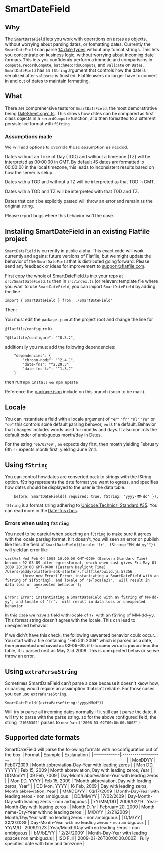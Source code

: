 # SmartDateField

## Why

The `SmartDateField` lets you work with operations on `Date`s as objects, without worrying about parsing dates, or formatting dates.  Currently the `SmartDateField` can parse [14 date types](./SmartDateField.spec.ts#L221-L235) without any format strings.  This lets you concentrate on business logic, without worrying about incoming date formats.  This lets you confidently perform arithmetic and comparisons in `compute`, `recordCompute`, `batchRecordsCompute`, and `validate` on `Date`s.  `SmartDateField` has an `fString` argument that controls how the date is serialized after `validate` is finished.  Flatfile users no longer have to convert in and out of dates to maintain formatting.

## What

There are comprehensive tests for `SmartDateField`, the most demonstrative being [DateSheet.spec.ts](./DateSheet.spec.ts).  This shows how dates can be compared as first class objects in a `recordCompute` function, and then formatted to a different persistence format with `fString`.


### Assumptions made

We will add options to override these assumption as needed.

Dates without an Time of Day (TOD) and without a timezone (TZ)  will be interpreted as 00:00:00 in GMT.  By default JS dates are formatted to 00:00:00 in the local timezone, this leads to inconsistent results based on how the server is setup.

Dates with a TOD and without a TZ will be interpreted as that TOD in GMT.

Dates with a TOD and TZ will be interpreted with that TOD and TZ.

Dates that can't be explicitly parsed will throw an error and remain as the original string.

Please report bugs where this behavior isn't the case.

## Installing SmartDateField in an existing Flatfile project

`SmartDateField` is currently in public alpha.  This exact code will work currently and against future versions of Flatfile, but we might update the behavior of the `SmartDateField` that is distributed going forward.  Please send any feedback or ideas for improvement to support@flatfile.com.

First copy the whole of [SmartDateField.ts](./SmartDateField.ts) into your repo at `src/SmartDateField.ts`  then in `src/index.ts` (or relevant template file where you want to use `SmartDateField`) you can import `SmartDateField` by adding the line

`import { SmartDateField } from './SmartDateField'`

Then:


You must edit the `package.json` at the project root and 
change the line for

 `@flatfile/configure`
to 

`"@flatfile/configure": "^0.5.2",`

additionally you must add the following dependencies:
```
    "dependencies": {
        "chrono-node": "^2.4.1",
        "date-fns": "^2.29.3",
        "date-fns-tz": "^1.3.7"
    }
```

then run `npm install && npm update`

Reference the [package.json](../../package.json) include on this branch (soon to be main).

## Locale
You can instantiate a field with a locale argument of `"en"` `"fr"` `"nl"` `"ru"` or `"de"` this controls some default parsing behavor, `en` is the default.  Behavior that changes includes words used for months and days.  It also controls the default order of ambiguous month/day in Dates.

For the string `'06/02/09'`, `en` expects day first, then month yielding February 6th
                             `fr` expects month first, yielding June 2nd.

## Using `fString`

You can control how dates are converted back to strings with the fString option. fString represents the date format you want to egress, and specifies how dates should be displayed to the user in the data table.


```
    before: SmartDateField({ required: true, fString: 'yyyy-MM-dd' }),
```

`fString` is a format string adhering to [Unicode Technical Standard #35](https://www.unicode.org/reports/tr35/tr35-dates.html#Date_Field_Symbol_Table).  You can read more in the [Date-fns docs](https://date-fns.org/v2.29.3/docs/format).


### Errors when using `fString`

You need to be careful when selecting an `fString` to make sure it agrees with the locale parsing format.  If it doesn't, you will seen an error on publish like this: 
the field of `SmartDateField({locale:'fr', fString:"MM-dd-yy'"})` will yield an error like

```
castVal Wed Feb 04 2009 19:00:00 GMT-0500 (Eastern Standard Time) becomes 02-05-09 after egressFormat, which when cast gives Fri May 01 2009 20:00:00 GMT-0400 (Eastern Daylight Time)
/Users/paddy/platform-sdk-starter/.flatfile/build.js:57356
        throw new Error(`Error: instantiating a SmartDateField with an fString of ${fString}, and locale of '${locale2}'.  will result in data loss or unexpected behavior`);
              ^

Error: Error: instantiating a SmartDateField with an fString of MM-dd-yy', and locale of 'fr'.  will result in data loss or unexpected behavior
```

In this case we have a field with locale of `fr`.  with an fString of MM-dd-yy.  This format string doesn't agree with the locale.  This can lead to unexpected behavior.

If we didn't have this check, the following unwanted behavior could occur...
You start with a file containing "Feb 5th 2009" which is parsed as a date, then presented and saved as 02-05-09.  if this same value is pasted into the table, it is parsed next as May 2nd 2009.  This is unexpected behavior so we throw an error.



## Using `extraParseString`
Sometimes SmartDateField can't parse a date because it doesn't know how, or parsing would require an assumption that isn't reliable.  For those cases you can use `extraParseString`.
```
SmartDateField({extraParseString:"yyyyMMdd"})
```
Will try to parse all incoming dates normally, if it still can't parse the date, it will try to parse with the parse string. so for the above configured field, the string `'20080302'` parses to `new Date('2008-03-02T00:00:00.000Z')`


## Supported date formats
SmartDateField will parse the following formats with no configuration out of the box.
| Format       | Example                  | Explanation                                          |
|:-------------|:-------------------------|------------------------------------------------------|
| MonDDYY      | Feb072009                | Month abbreviation-Day-Year with leading zeros       |
| Mon DD, YYYY | Feb 15, 2009             | Month abbreviation, Day with leading zeros, Year     |
| DDMonYY      | 09 Feb, 2009             | Day-Month abbreviation-Year with leading zeros       |
| Mon DD, YYYY | Feb 15, 2009             | "Month abbreviation, Day with leading zeros, Year"   |
| DD Mon, YYYY | 16 Feb, 2009             | Day with leading zeros, Month abbreviation, Year     |
| MM/DD/YY     | 02/17/2009               | Month-Day-Year with leading zeros - non ambiguous    |
| DD/MM/YY     | 17/02/2009               | Day-Month-Day with leading zeros - non ambiguous     |
| YY/MM/DD     | 2009/02/19               | Year-Month-Day with leading zeros                    |
| Month D, Yr  | February 20, 2009        | Month name-Day-Year with no leading zeros            |
| M/D/YY       | 2/21/2009                | Month/Day/Year with no leading zeros - non ambiguous |
| D/M/YY       | 22/2/2009                | Day-Month-Year with no leading zeros - non ambiguous |
| YY/M/D       | 2009/2/23                | Year/Month/Day with no leading zeros - non ambiguous |
| bM/bD/YY     | ' 2/24/2009'             | Month-Day-Year with leading spaces non ambiguous     |
| ISO Full     | 2009-02-26T00:00:00.000Z | Fully specified date with time and timezone          |



